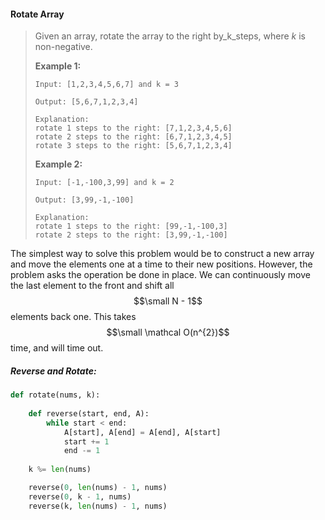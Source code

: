 #### Rotate Array

> Given an array, rotate the array to the right by_k_steps, where _k_ is non-negative.
>
> **Example 1:**
>
> ```
> Input: [1,2,3,4,5,6,7] and k = 3
>
> Output: [5,6,7,1,2,3,4]
>
> Explanation:
> rotate 1 steps to the right: [7,1,2,3,4,5,6]
> rotate 2 steps to the right: [6,7,1,2,3,4,5]
> rotate 3 steps to the right: [5,6,7,1,2,3,4]
> ```
>
> **Example 2:**
>
> ```
> Input: [-1,-100,3,99] and k = 2
>
> Output: [3,99,-1,-100]
>
> Explanation: 
> rotate 1 steps to the right: [99,-1,-100,3]
> rotate 2 steps to the right: [3,99,-1,-100]
> ```

The simplest way to solve this problem would be to construct a new array and move the elements one at a time to their new positions. However, the problem asks the operation be done in place. We can continuously move the last element to the front and shift all $$\small N - 1$$ elements back one. This takes $$\small \mathcal O(n^{2})$$ time, and will time out. 

##### Reverse and Rotate:

```py
def rotate(nums, k):
    
    def reverse(start, end, A):
        while start < end:
            A[start], A[end] = A[end], A[start]
            start += 1
            end -= 1
            
    k %= len(nums)

    reverse(0, len(nums) - 1, nums)
    reverse(0, k - 1, nums)
    reverse(k, len(nums) - 1, nums)
```



